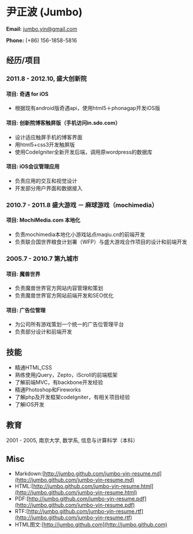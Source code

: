 尹正波 (Jumbo)
===================

**Email:** jumbo.yin@gmail.com

**Phone:** (+86) 156-1858-5816

经历/项目
-----------------------
### 2011.8 - 2012.10, 盛大创新院 ###

#### 项目: 奇遇 for iOS ####
* 根据现有android版奇遇api，使用html5＋phonagap开发iOS版

#### 项目: 创新院博客触屏版（手机访问in.sdo.com） ####
* 设计适应触屏手机的博客界面
* 用html5+css3开发触屏版
* 使用CodeIgniter全新开发后端，调用原wordpress的数据库

#### 项目: iOS会议管理应用 ####
* 负责应用的交互和视觉设计
* 开发部分用户界面和数据接入

### 2010.7 - 2011.8 盛大游戏 － 麻球游戏（mochimedia） ###

#### 项目: MochiMedia.com 本地化 ####
* 负责mochimedia本地化小游戏站点maqiu.cn的前端开发
* 负责联合国世界粮食计划署（WFP）与盛大游戏合作项目的设计和前端开发

### 2005.7 - 2010.7 第九城市 ###

#### 项目: 魔兽世界 ####
* 负责魔兽世界官方网站内容管理和策划
* 负责魔兽世界官方网站前端开发和SEO优化

#### 项目: 广告位管理 ####
* 为公司所有游戏策划一个统一的广告位管理平台
* 负责部分设计和前端开发

技能
-----------------------
* 精通HTML,CSS
* 熟练使用jQuery，Zepto，iScroll的前端框架
* 了解前端MVC，有backbone开发经验
* 精通Photoshop和Fireworks
* 了解php及开发框架codeIgniter，有相关项目经验
* 了解iOS开发

教育
-----------------------
2001 - 2005, 南京大学, 数学系, 信息与计算科学（本科）

Misc
-----------------------
+ Markdown:[http://jumbo.github.com/jumbo-yin-resume.md](http://jumbo.github.com/jumbo-yin-resume.md)
+ HTML:[http://jumbo.github.com/jumbo-yin-resume.html](http://jumbo.github.com/jumbo-yin-resume.html)
+ PDF:[http://jumbo.github.com/jumbo-yin-resume.pdf](http://jumbo.github.com/jumbo-yin-resume.pdf)
+ RTF:[http://jumbo.github.com/jumbo-yin-resume.rtf](http://jumbo.github.com/jumbo-yin-resume.rtf)
+ HTML图文:[http://jumbo.github.com](http://jumbo.github.com)
